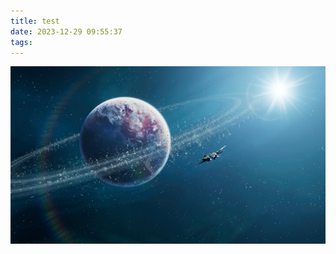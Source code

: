 ```yaml
---
title: test
date: 2023-12-29 09:55:37
tags:
---
```




![92541c96b4db4058a6e6e9df82926056](test/92541c96b4db4058a6e6e9df82926056.jpg)
